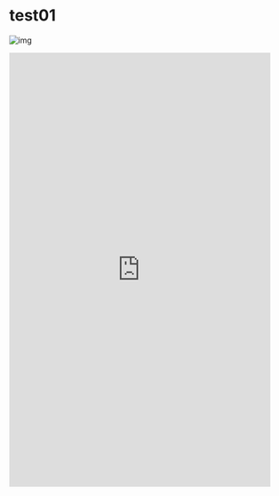 # test01

![img](https://i.natgeofe.com/n/548467d8-c5f1-4551-9f58-6817a8d2c45e/NationalGeographic_2572187_square.jpg?w=204&h=204)


  <div style="max-width: 470px; width: 100%; height: fit-content;">
    <iframe class="instagram-media instagram-media-rendered" frameborder="0" width="100%" height="780px" scrolling="no" src="https://www.instagram.com/p/18206286949174828/embed/captioned/"></iframe>
  </div>
  <script async src="https://www.instagram.com/embed.js"></script>
  
